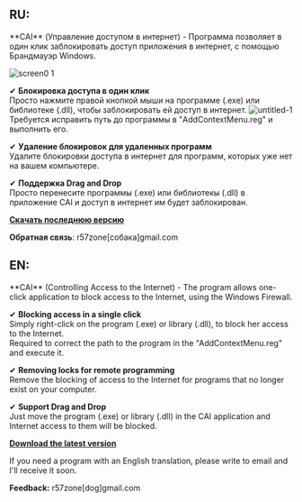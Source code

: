 <h2>RU:</h2>
**CAI** (Управление доступом в интернет) - Программа позволяет в один клик заблокировать доступ приложения в интернет, с помощью Брандмауэр Windows.

![screen0 1](https://cloud.githubusercontent.com/assets/9499881/7240270/dd2a5c1c-e7c0-11e4-9c32-75e6a10c6190.png)

✔ **Блокировка доступа в один клик**<br>
Просто нажмите правой кнопкой мыши на программе (.exe) или библиотеке (.dll), чтобы заблокировать ей доступ в интернет.
![untitled-1](https://cloud.githubusercontent.com/assets/9499881/7240423/df90ee5c-e7c1-11e4-959c-e07bb1b97d4d.png)<br>
Требуется исправить путь до программы в "AddContextMenu.reg" и выполнить его.

✔ **Удаление блокировок для удаленных программ**<br>
Удалите блокировки доступа в интернет для программ, которых уже нет на вашем компьютере.

✔ **Поддержка Drag and Drop**<br>
Просто перенесите программы (.exe) или библиотекы (.dll) в приложение CAI и доступ в интернет им будет заблокирован.

**[Скачать последнюю версию](https://github.com/r57zone/CAI/releases)**

**Обратная связь**: r57zone[собака]gmail.com

<h2>EN:</h2>
**CAI** (Controlling Access to the Internet) - The program allows one-click application to block access to the Internet, using the Windows Firewall.

✔ **Blocking access in a single click**<br>
Simply right-click on the program (.exe) or library (.dll), to block her access to the Internet.<br>
Required to correct the path to the program in the "AddContextMenu.reg" and execute it.

✔ **Removing locks for remote programming**<br>
Remove the blocking of access to the Internet for programs that no longer exist on your computer.

✔ **Support Drag and Drop**<br>
Just move the program (.exe) or library (.dll) in the CAI application and Internet access to them will be blocked.

**[Download the latest version](https://github.com/r57zone/CAI/releases)**

If you need a program with an English translation, please write to email and I'll receive it soon.

**Feedback:** r57zone[dog]gmail.com
